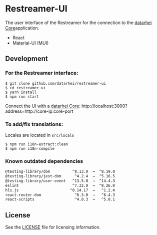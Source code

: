 # Restreamer-UI

The user interface of the Restreamer for the connection to the [datarhei Core](https://github.com/datarhei/core)application.

- React
- Material-UI (MUI)

## Development

### For the Restreamer interface:

```
$ git clone github.com/datarhei/restreamer-ui
$ cd restreamer-ui
$ yarn install
$ npm run start
```

Connect the UI with a [datarhei Core](https://github.com/datarhei/core):
http://localhost:3000?address=http://core-ip:core-port

### To add/fix translations:
Locales are located in `src/locals`
```
$ npm run i18n-extract:clean
$ npm run i18n-compile
```

### Known outdated dependencies
```sh
@testing-library/dom          ^8.13.0  →  ^8.19.0
@testing-library/jest-dom      ^4.2.4  →  ^5.16.5
@testing-library/user-event   ^13.5.0  →  ^14.4.3
eslint                        ^7.32.0  →  ^8.26.0
hls.js                       ^0.14.17  →   ^1.2.4
react-router-dom               ^6.3.0  →   ^6.4.3
react-scripts                  ^4.0.3  →   ^5.0.1
```

## License
See the [LICENSE](./LICENSE) file for licensing information.
